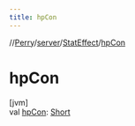 ```yaml
---
title: hpCon
---
```

//[Perry](../../../index.html)/[server](../index.html)/[StatEffect](index.html)/[hpCon](hp-con.html)



# hpCon



[jvm]\
val [hpCon](hp-con.html): [Short](https://kotlinlang.org/api/latest/jvm/stdlib/kotlin/-short/index.html)




